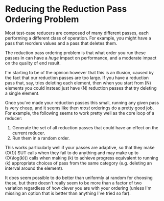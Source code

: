 # Reducing the Reduction Pass Ordering Problem

Most test-case reducers are composed of many different passes, each performing a different class of operation.
For example, you might have a pass that reorders values and a pass that deletes them.

The reduction pass ordering problem is that what order you run these passes in can have a *huge* impact on performance,
and a moderate impact on the quality of end result.

I'm starting to be of the opinion however that this is an illusion, caused by the fact that our reduction passes are too large.
If you have a reduction pass that, say, tries deleting each element, then when you start from \(N\) elements you could instead just have \(N\) reduction passes that try deleting a single element.

Once you've made your reduction passes this small, running any given pass is very cheap, and it seems like then *most* orderings do a pretty good job.
For example, the following seems to work pretty well as the core loop of a reducer:

1. Generate the set of all reduction passes that could have an effect on the current reducer.
2. Run them in a random order.

This works particularly well if your passes are adaptive, so that they make \(O(1)\) SUT calls when they fail to do anything and may make up to \(O(\log(k))\) calls when making \(k\) to achieve progress equivalent to running \(k\) appropriate choices of pass from the same category (e.g. deleting an interval around the element).

It does seem possible to do better than uniformly at random for choosing these, but there doesn't really seem to be more than a factor of two variation regardless of how clever you are with your ordering (unless I'm missing an option that is better than anything I've tried so far).
